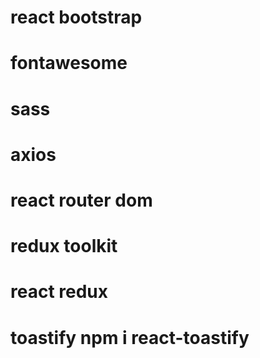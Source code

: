 # react bootstrap
# fontawesome
# sass 
# axios
# react router dom
# redux toolkit
# react redux
# toastify  npm i react-toastify